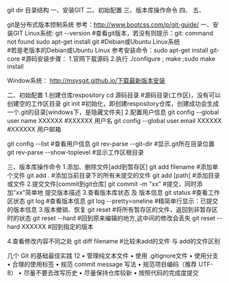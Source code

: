 git dir
目录结构
一、安装GIT 
二、初始配置
三、版本库操作命令
四、
五、

git是分布式版本控制系统
参考：http://www.bootcss.com/p/git-guide/
一、安装GIT
Linux系统:
git --version    #查看git版本，若没有则提示：git: command not found
sudo apt-get install git  #Debian或Ubuntu Linux系统   
						  #若是老版本的Debian或Ubuntu Linux 参考安装命令：sudo apt-get install git-core
#源码安装步骤：
1.官网下载源码
2.执行 ./configure ; make ;sudo make install

Window系统：
http://msysgit.github.io/下载最新版本安装

二、初始配置
1.创建仓库respository
cd 源码目录        #源码目录(工作区)，没有可以创建空的工作区目录
git init 		   #初始化，即创建respository仓库，创建成功会生成一个.git的目录[windows下，是隐藏文件夹]
2.配置用户信息
git config --global user.name  XXXXXX 	#XXXXXX 用户名
git config --global user.email XXXXXX 	#XXXXXX 用户邮箱

git config --list 						#查看用户信息
git rev-parse --git-dir 				#显示.git所在目录位置
git rev-parse --show-toplevel           #显示工作区根目录



三、版本库操作命令
1.添加、删除文件[add到暂存区]
git add filename 	#添加单个文件
git add . 			#添加当前目录下的所有未提交的文件
git add [path]      #添加目录或文件
2.提交文件[commit到git仓库]
git commit -m "xx"  #提交，同时添加"xx"简单地 提交版本描述
3.查看版本库状态 及 版本信息
git status 			#查看工作区状态
git log 			#查看版本信息
git log --pretty=oneline  #精简单行显示：已提交的版本信息
3.版本撤销、恢复
git reset				  #将所有暂存区的文件，返回到非暂存区时的状态
git reset --hard          #回到原来编辑的地方,这中间的修改会丢失
git reset --hard XXXXXX   #回到指定的版本


4.查看修改内容不同之处
git diff filename   #比较未add的文件 与 add的文件区别









几个 Git 的基础最佳实践
12
• 管理纯文本文件
• 使用 .gitignore文件
• 使用分支
• 合理的使用标签
• 规范 commit message 写法
• 规范项目编码（推荐 UTF-8）
• 尽量不要去改写历史
• 尽量保持仓库较新
• 按照代码的完成度提交
